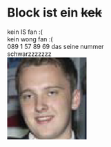 # Block ist ein ~~kek~~

kein IS fan :( <br>
kein wong fan :( <br>
089 1 57 89 69 das seine nummer <br>
schwarzzzzzzz<br>
![alt text](img/image.png)